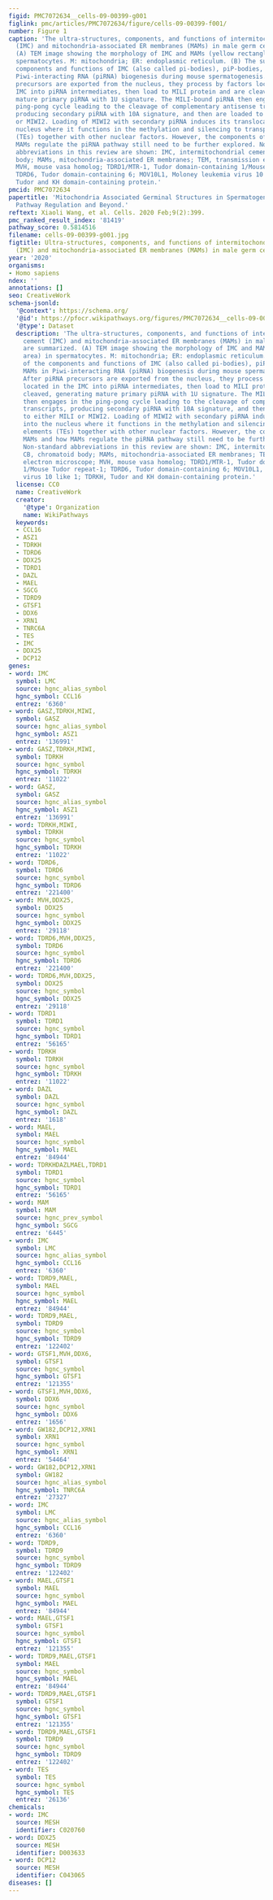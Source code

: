 ```yaml
---
figid: PMC7072634__cells-09-00399-g001
figlink: pmc/articles/PMC7072634/figure/cells-09-00399-f001/
number: Figure 1
caption: 'The ultra-structures, components, and functions of intermitochondrial cement
  (IMC) and mitochondria-associated ER membranes (MAMs) in male germ cells are summarized.
  (A) TEM image showing the morphology of IMC and MAMs (yellow rectangle area) in
  spermatocytes. M: mitochondria; ER: endoplasmic reticulum. (B) The summary of the
  components and functions of IMC (also called pi-bodies), piP-bodies, and MAMs in
  Piwi-interacting RNA (piRNA) biogenesis during mouse spermatogenesis. After piRNA
  precursors are exported from the nucleus, they process by factors located in the
  IMC into piRNA intermediates, then load to MILI protein and are cleaved, generating
  mature primary piRNA with 1U signature. The MILI-bound piRNA then engages in the
  ping-pong cycle leading to the cleavage of complementary antisense transcripts,
  producing secondary piRNA with 10A signature, and then are loaded to either MILI
  or MIWI2. Loading of MIWI2 with secondary piRNA induces its translocation into the
  nucleus where it functions in the methylation and silencing to transposable elements
  (TEs) together with other nuclear factors. However, the components of MAMs and how
  MAMs regulate the piRNA pathway still need to be further explored. Non-standard
  abbreviations in this review are shown: IMC, intermitochondrial cement; CB, chromatoid
  body; MAMs, mitochondria-associated ER membranes; TEM, transmission electron microscope;
  MVH, mouse vasa homolog; TDRD1/MTR-1, Tudor domain-containing 1/Mouse Tudor repeat-1;
  TDRD6, Tudor domain-containing 6; MOV10L1, Moloney leukemia virus 10 like 1; TDRKH,
  Tudor and KH domain-containing protein.'
pmcid: PMC7072634
papertitle: 'Mitochondria Associated Germinal Structures in Spermatogenesis: piRNA
  Pathway Regulation and Beyond.'
reftext: Xiaoli Wang, et al. Cells. 2020 Feb;9(2):399.
pmc_ranked_result_index: '81419'
pathway_score: 0.5814516
filename: cells-09-00399-g001.jpg
figtitle: Ultra-structures, components, and functions of intermitochondrial cement
  (IMC) and mitochondria-associated ER membranes (MAMs) in male germ cells are summarized
year: '2020'
organisms:
- Homo sapiens
ndex: ''
annotations: []
seo: CreativeWork
schema-jsonld:
  '@context': https://schema.org/
  '@id': https://pfocr.wikipathways.org/figures/PMC7072634__cells-09-00399-g001.html
  '@type': Dataset
  description: 'The ultra-structures, components, and functions of intermitochondrial
    cement (IMC) and mitochondria-associated ER membranes (MAMs) in male germ cells
    are summarized. (A) TEM image showing the morphology of IMC and MAMs (yellow rectangle
    area) in spermatocytes. M: mitochondria; ER: endoplasmic reticulum. (B) The summary
    of the components and functions of IMC (also called pi-bodies), piP-bodies, and
    MAMs in Piwi-interacting RNA (piRNA) biogenesis during mouse spermatogenesis.
    After piRNA precursors are exported from the nucleus, they process by factors
    located in the IMC into piRNA intermediates, then load to MILI protein and are
    cleaved, generating mature primary piRNA with 1U signature. The MILI-bound piRNA
    then engages in the ping-pong cycle leading to the cleavage of complementary antisense
    transcripts, producing secondary piRNA with 10A signature, and then are loaded
    to either MILI or MIWI2. Loading of MIWI2 with secondary piRNA induces its translocation
    into the nucleus where it functions in the methylation and silencing to transposable
    elements (TEs) together with other nuclear factors. However, the components of
    MAMs and how MAMs regulate the piRNA pathway still need to be further explored.
    Non-standard abbreviations in this review are shown: IMC, intermitochondrial cement;
    CB, chromatoid body; MAMs, mitochondria-associated ER membranes; TEM, transmission
    electron microscope; MVH, mouse vasa homolog; TDRD1/MTR-1, Tudor domain-containing
    1/Mouse Tudor repeat-1; TDRD6, Tudor domain-containing 6; MOV10L1, Moloney leukemia
    virus 10 like 1; TDRKH, Tudor and KH domain-containing protein.'
  license: CC0
  name: CreativeWork
  creator:
    '@type': Organization
    name: WikiPathways
  keywords:
  - CCL16
  - ASZ1
  - TDRKH
  - TDRD6
  - DDX25
  - TDRD1
  - DAZL
  - MAEL
  - SGCG
  - TDRD9
  - GTSF1
  - DDX6
  - XRN1
  - TNRC6A
  - TES
  - IMC
  - DDX25
  - DCP12
genes:
- word: IMC
  symbol: LMC
  source: hgnc_alias_symbol
  hgnc_symbol: CCL16
  entrez: '6360'
- word: GASZ,TDRKH,MIWI,
  symbol: GASZ
  source: hgnc_alias_symbol
  hgnc_symbol: ASZ1
  entrez: '136991'
- word: GASZ,TDRKH,MIWI,
  symbol: TDRKH
  source: hgnc_symbol
  hgnc_symbol: TDRKH
  entrez: '11022'
- word: GASZ,
  symbol: GASZ
  source: hgnc_alias_symbol
  hgnc_symbol: ASZ1
  entrez: '136991'
- word: TDRKH,MIWI,
  symbol: TDRKH
  source: hgnc_symbol
  hgnc_symbol: TDRKH
  entrez: '11022'
- word: TDRD6,
  symbol: TDRD6
  source: hgnc_symbol
  hgnc_symbol: TDRD6
  entrez: '221400'
- word: MVH,DDX25,
  symbol: DDX25
  source: hgnc_symbol
  hgnc_symbol: DDX25
  entrez: '29118'
- word: TDRD6,MVH,DDX25,
  symbol: TDRD6
  source: hgnc_symbol
  hgnc_symbol: TDRD6
  entrez: '221400'
- word: TDRD6,MVH,DDX25,
  symbol: DDX25
  source: hgnc_symbol
  hgnc_symbol: DDX25
  entrez: '29118'
- word: TDRD1
  symbol: TDRD1
  source: hgnc_symbol
  hgnc_symbol: TDRD1
  entrez: '56165'
- word: TDRKH
  symbol: TDRKH
  source: hgnc_symbol
  hgnc_symbol: TDRKH
  entrez: '11022'
- word: DAZL
  symbol: DAZL
  source: hgnc_symbol
  hgnc_symbol: DAZL
  entrez: '1618'
- word: MAEL,
  symbol: MAEL
  source: hgnc_symbol
  hgnc_symbol: MAEL
  entrez: '84944'
- word: TDRKHDAZLMAEL,TDRD1
  symbol: TDRD1
  source: hgnc_symbol
  hgnc_symbol: TDRD1
  entrez: '56165'
- word: MAM
  symbol: MAM
  source: hgnc_prev_symbol
  hgnc_symbol: SGCG
  entrez: '6445'
- word: IMC
  symbol: LMC
  source: hgnc_alias_symbol
  hgnc_symbol: CCL16
  entrez: '6360'
- word: TDRD9,MAEL,
  symbol: MAEL
  source: hgnc_symbol
  hgnc_symbol: MAEL
  entrez: '84944'
- word: TDRD9,MAEL,
  symbol: TDRD9
  source: hgnc_symbol
  hgnc_symbol: TDRD9
  entrez: '122402'
- word: GTSF1,MVH,DDX6,
  symbol: GTSF1
  source: hgnc_symbol
  hgnc_symbol: GTSF1
  entrez: '121355'
- word: GTSF1,MVH,DDX6,
  symbol: DDX6
  source: hgnc_symbol
  hgnc_symbol: DDX6
  entrez: '1656'
- word: GW182,DCP12,XRN1
  symbol: XRN1
  source: hgnc_symbol
  hgnc_symbol: XRN1
  entrez: '54464'
- word: GW182,DCP12,XRN1
  symbol: GW182
  source: hgnc_alias_symbol
  hgnc_symbol: TNRC6A
  entrez: '27327'
- word: IMC
  symbol: LMC
  source: hgnc_alias_symbol
  hgnc_symbol: CCL16
  entrez: '6360'
- word: TDRD9,
  symbol: TDRD9
  source: hgnc_symbol
  hgnc_symbol: TDRD9
  entrez: '122402'
- word: MAEL,GTSF1
  symbol: MAEL
  source: hgnc_symbol
  hgnc_symbol: MAEL
  entrez: '84944'
- word: MAEL,GTSF1
  symbol: GTSF1
  source: hgnc_symbol
  hgnc_symbol: GTSF1
  entrez: '121355'
- word: TDRD9,MAEL,GTSF1
  symbol: MAEL
  source: hgnc_symbol
  hgnc_symbol: MAEL
  entrez: '84944'
- word: TDRD9,MAEL,GTSF1
  symbol: GTSF1
  source: hgnc_symbol
  hgnc_symbol: GTSF1
  entrez: '121355'
- word: TDRD9,MAEL,GTSF1
  symbol: TDRD9
  source: hgnc_symbol
  hgnc_symbol: TDRD9
  entrez: '122402'
- word: TES
  symbol: TES
  source: hgnc_symbol
  hgnc_symbol: TES
  entrez: '26136'
chemicals:
- word: IMC
  source: MESH
  identifier: C020760
- word: DDX25
  source: MESH
  identifier: D003633
- word: DCP12
  source: MESH
  identifier: C043065
diseases: []
---
```

